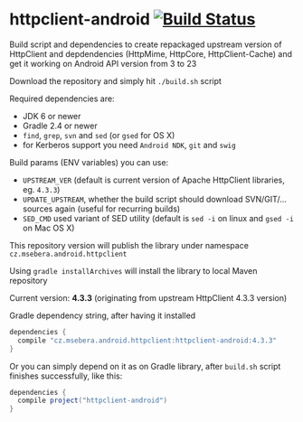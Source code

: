 # httpclient-android [![Build Status](https://travis-ci.org/smarek/httpclient-android.svg)](https://travis-ci.org/smarek/httpclient-android)

Build script and dependencies to create repackaged upstream version of HttpClient and depdendencies (HttpMime, HttpCore, HttpClient-Cache) and get it working on Android API version from 3 to 23

Download the repository and simply hit `./build.sh` script

Required dependencies are:
  - JDK 6 or newer
  - Gradle 2.4 or newer
  - `find`, `grep`, `svn` and `sed` (or `gsed` for OS X)
  - for Kerberos support you need `Android NDK`, `git` and `swig`

Build params (ENV variables) you can use:
  - `UPSTREAM_VER` (default is current version of Apache HttpClient libraries, eg. `4.3.3`)
  - `UPDATE_UPSTREAM`, whether the build script should download SVN/GIT/... sources again (useful for recurring builds)
  - `SED_CMD` used variant of SED utility (default is `sed -i` on linux and `gsed -i` on Mac OS X)
  
This repository version will publish the library under namespace `cz.msebera.android.httpclient`

Using `gradle installArchives` will install the library to local Maven repository

Current version: **4.3.3** (originating from upstream HttpClient 4.3.3 version)

Gradle dependency string, after having it installed

```gradle
dependencies {
  compile "cz.msebera.android.httpclient:httpclient-android:4.3.3"
}
```

Or you can simply depend on it as on Gradle library, after `build.sh` script finishes successfully, like this:
```gradle
dependencies {
  compile project("httpclient-android")
}
```
